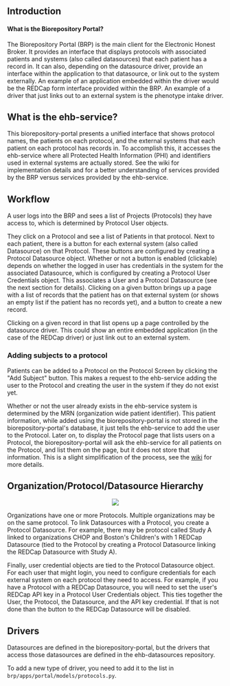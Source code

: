 ## Introduction

#### What is the Biorepository Portal?

The Biorepository Portal (BRP) is the main client for the Electronic Honest Broker.
It provides an interface that displays protocols with associated patients and systems
(also called datasources) that each patient has a record in. It can also, depending
on the datasource driver, provide an interface within the application to that
datasource, or link out to the system externally. An example of an application
embedded within the driver would be the REDCap form interface provided within the
BRP. An example of a driver that just links out to an external system is the
phenotype intake driver.

## What is the ehb-service?

This biorepository-portal presents a unified interface that shows protocol names,
the patients on each protocol, and the external systems that each patient on
each protocol has records in. To accomplish this, it accesses the ehb-service
where all Protected Health Information (PHI) and identifiers used in external
systems are actually stored. See the wiki for implementation details and for a
better understanding of services provided by the BRP versus services provided
by the ehb-service.


## Workflow

A user logs into the BRP and sees a list of Projects (Protocols) they have
access to, which is determined by Protocol User objects.

They click on a Protocol and see a list of Patients in that protocol.
Next to each patient, there is a button for each external system
(also called Datasource) on that Protocol. These buttons are configured by
creating a Protocol Datasource object. Whether or not a button is enabled
(clickable) depends on whether the logged in user has credentials in the system
for the associated Datasource, which is configured by creating a Protocol User
Credentials object. This associates a User and a Protocol Datasource (see the
next section for details). Clicking on a given button brings up a page with a
list of records that the patient has on that external system (or shows an empty
list if the patient has no records yet), and a button to create a new record.

Clicking on a given record in that list opens up a page controlled by the
datasource driver. This could show an entire embedded application (in the case
of the REDCap driver) or just link out to an external system.

### Adding subjects to a protocol
Patients can be added to a Protocol on the Protocol Screen by clicking the
"Add Subject" button. This makes a request to the ehb-service adding the
user to the Protocol and creating the user in the system if they do not exist
yet.  

Whether or not the user already exists in the ehb-service system is determined
by the MRN (organization wide patient identifier). This patient information,
while added using the biorepository-portal is not stored in the biorepository-portal's
database, it just tells the ehb-service to add the user to the Protocol.
Later on, to display the Protocol page that lists users on a Protocol, the
biorepository-portal will ask the ehb-service for all patients on the Protocol,
and list them on the page, but it does not store that information. This is a
slight simplification of the process, see the
[wiki](http://github.com/chop-dbhi/biorepo-portal/wiki/Biorepository-portal-and-ehb-service:-Separation-of-Concerns)
for more details.

## Organization/Protocol/Datasource Hierarchy

<center>
<img src="http://github.com/chop-dbhi/biorepo-portal/raw/master/doc/datamodel.png"/>
</center>

Organizations have one or more Protocols. Multiple organizations may be on the
same protocol. To link Datasources with a Protocol, you create a Protocol
Datasource.  For example, there may be protocol called Study A linked to
organizations CHOP and Boston's Children's with 1 REDCap Datasource (tied to
the Protocol by creating a Protocol Datasource linking the REDCap Datasource
with Study A).

Finally, user credential objects are tied to the Protocol Datasource object. For
each user that might login, you need to configure credentials for each external
system on each protocol they need to access. For example, if you have a Protocol
with a REDCap Datasource, you will need to set the user's REDCap API key in a
Protocol User Credentials object. This ties together the User, the Protocol, the
Datasource, and the API key credential. If that is not done than the button to
the REDCap Datasource will be disabled.

## Drivers
Datasources are defined in the biorepository-portal, but the drivers that access
those datasources are defined in the ehb-datasources repository.

To add a new type of driver, you need to add it to the list in
`brp/apps/portal/models/protocols.py`.
